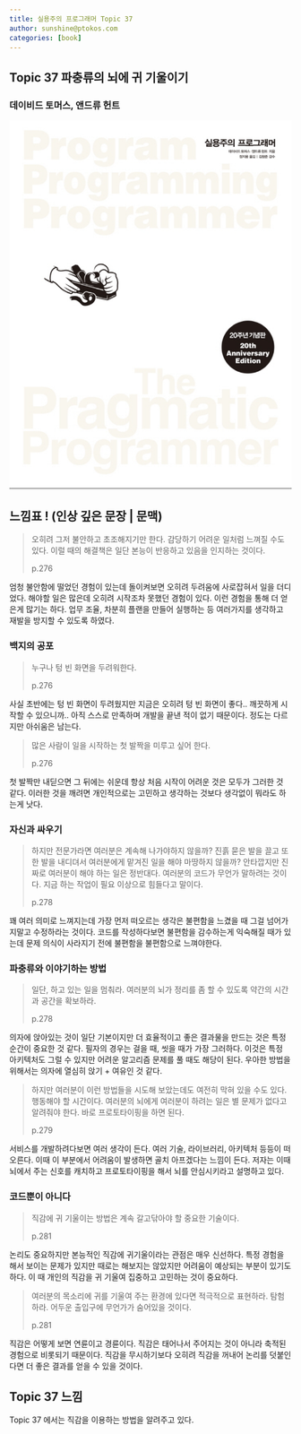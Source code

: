 ```yaml
---
title: 실용주의 프로그래머 Topic 37
author: sunshine@ptokos.com
categories: [book]
---
```


## Topic 37 파충류의 뇌에 귀 기울이기


### 데이비드 토머스, 앤드류 헌트
![Alt text](/assets/img/book/실용주의-프로그래머/cover.png)


## 느낌표 ! (인상 깊은 문장 | 문맥)
> 오히려 그저 불안하고 초조해지기만 한다.
> 감당하기 어려운 일처럼 느껴질 수도 있다.
> 이럴 때의 해결책은 일단 본능이 반응하고 있음을 인지하는 것이다.
> 
> p.276

엄청 불안함에 떨었던 경험이 있는데 돌이켜보면 오히려 두려움에 사로잡혀서 일을 더디었다.
해야할 일은 많은데 오히려 시작조차 못했던 경험이 있다.
이런 경험을 통해 더 얻은게 많기는 하다. 업무 조율, 차분히 플랜을 만들어 실행하는 등 여러가지를 생각하고 재발을 방지할 수 있도록 하였다.

### 백지의 공포
> 누구나 텅 빈 화면을 두려워한다.
> 
> p.276

사실 초반에는 텅 빈 화면이 두려웠지만 지금은 오히려 텅 빈 화면이 좋다..
깨끗하게 시작할 수 있으니까.. 아직 스스로 만족하며 개발을 끝낸 적이 없기 때문이다.
정도는 다르지만 아쉬움은 남는다.

> 많은 사람이 일을 시작하는 첫 발짝을 미루고 싶어 한다.
> 
> p.276

첫 발짝만 내딛으면 그 뒤에는 쉬운데 항상 처음 시작이 어려운 것은 모두가 그러한 것 같다.
이러한 것을 깨려면 개인적으로는 고민하고 생각하는 것보다 생각없이 뭐라도 하는게 낫다. 

### 자신과 싸우기
> 하지만 전문가라면 여러분은 계속해 나가야하지 않을까?
> 진흙 묻은 발을 끌고 또 한 발을 내디뎌서 여러분에게 맡겨진 일을 해야 마땅하지 않을까?
> 안타깝지만 진짜로 여러분이 해야 하는 일은 정반대다.
> 여러분의 코드가 무언가 말하려는 것이다. 
> 지금 하는 작업이 필요 이상으로 힘들다고 말이다.
> 
> p.278

꽤 여러 의미로 느껴지는데 가장 먼저 떠오르는 생각은 불편함을 느겼을 때 그걸 넘어가지말고 수정하라는 것이다.
코드를 작성하다보면 불편함을 감수하는게 익숙해질 때가 있는데 문제 의식이 사라지기 전에 불편함을 불편함으로 느껴야한다.

### 파충류와 이야기하는 방법
> 일단, 하고 있는 일을 멈춰라.
> 여러분의 뇌가 정리를 좀 할 수 있도록 약간의 시간과 공간을 확보하라.
> 
> p.278

의자에 앉아있는 것이 일단 기본이지만 더 효율적이고 좋은 결과물을 만드는 것은 특정 순간이 중요한 것 같다.
필자의 경우는 걸을 때, 씻을 때가 가장 그러하다. 이것은 특정 아키텍처도 그럴 수 있지만 어려운 알고리즘 문제를 풀 때도 해당이 된다.
우아한 방법을 위해서는 의자에 열심히 앉기 + 여유인 것 같다.

> 하지만 여러분이 이런 방법들을 시도해 보았는데도 여전히 막혀 있을 수도 있다.
> 행동해야 할 시간이다.
> 여러분의 뇌에게 여러분이 하려는 일은 별 문제가 없다고 알려줘야 한다.
> 바로 프로토타이핑을 하면 된다.
> 
> p.279

서비스를 개발하려다보면 여러 생각이 든다. 여러 기술, 라이브러리, 아키텍처 등등이 떠오른다.
이때 이 부분에서 어려움이 발생하면 골치 아프겠다는 느낌이 든다.
저자는 이때 뇌에서 주는 신호를 캐치하고 프로토타이핑을 해서 뇌를 안심시키라고 설명하고 있다.

### 코드뿐이 아니다
> 직감에 귀 기울이는 방법은 계속 갈고닦아야 할 중요한 기술이다.
> 
> p.281

논리도 중요하지만 본능적인 직감에 귀기울이라는 관점은 매우 신선하다.
특정 경험을 해서 보이는 문제가 있지만 때로는 해보지는 않았지만 어려움이 예상되는 부분이 있기도하다.
이 때 개인의 직감을 귀 기울여 집중하고 고민하는 것이 중요하다. 

> 여러분의 목소리에 귀를 기울여 주는 환경에 있다면 적극적으로 표현하라.
> 탐험하라.
> 어두운 출입구에 무언가가 숨어있을 것이다.
> 
> p.281

직감은 어떻게 보면 연륜이고 경륜이다. 직감은 태어나서 주어지는 것이 아니라 축적된 경험으로 비롯되기 때문이다.
직감을 무시하기보다 오히려 직감을 꺼내어 논리를 덧붙인다면 더 좋은 결과를 얻을 수 있을 것이다.

## Topic 37 느낌
Topic 37 에서는 직감을 이용하는 방법을 알려주고 있다.
